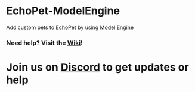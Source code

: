 # EchoPet-ModelEngine

Add custom pets to [EchoPet](https://github.com/Arnuh/EchoPet) by using [Model Engine](https://www.spigotmc.org/resources/modelengine-1.79477/)

### Need help? Visit the [Wiki](https://github.com/Arnuh/EchoPet-ModelEngine/wiki)!


# Join us on [Discord](https://discord.gg/VxPqHmG) to get updates or help
